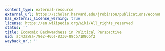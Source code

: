 ```yaml
---
content_type: external-resource
external_url: https://scholar.harvard.edu/jrobinson/publications/economic-backwardness-political-perspective
has_external_license_warning: true
license: https://en.wikipedia.org/wiki/All_rights_reserved
status: ''
title: Economic Backwardness in Political Perspective
uid: ac43a59a-79e2-4056-8330-89cb71886bf2
wayback_url: ''
---
```


